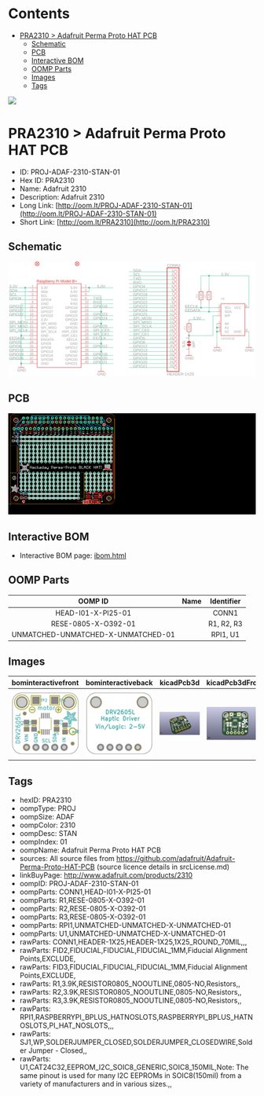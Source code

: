 



Contents
========

* [PRA2310 > Adafruit Perma Proto HAT PCB](#pra2310--adafruit-perma-proto-hat-pcb)
	* [Schematic](#schematic)
	* [PCB](#pcb)
	* [Interactive BOM](#interactive-bom)
	* [OOMP Parts](#oomp-parts)
	* [Images](#images)
	* [Tags](#tags)
  
![][im]
# PRA2310 > Adafruit Perma Proto HAT PCB

- ID: PROJ-ADAF-2310-STAN-01
- Hex ID: PRA2310
- Name: Adafruit 2310
- Description: Adafruit 2310
- Long Link: [http://oom.lt/PROJ-ADAF-2310-STAN-01](http://oom.lt/PROJ-ADAF-2310-STAN-01)
- Short Link: [http://oom.lt/PRA2310](http://oom.lt/PRA2310)

## Schematic
  
[![schem](eagleSchemImage.png)](eagleSchemImage.png)
## PCB
  
[![pcb](eagleImage.png)](eagleImage.png)
## Interactive BOM

- Interactive BOM page: [ibom.html](https://htmlpreview.github.io/?https://github.com/oomlout/oomlout_OOMP_projects/blob/main/PROJ-ADAF-2310-STAN-01/kicad/bom/ibom.html)

## OOMP Parts
  

|OOMP ID|Name|Identifier|
| :---: | :---: | :---: |
|HEAD-I01-X-PI25-01||CONN1|
|RESE-0805-X-O392-01||R1, R2, R3|
|UNMATCHED-UNMATCHED-X-UNMATCHED-01||RPI1, U1|

## Images
  
  

|bominteractivefront|bominteractiveback|kicadPcb3d|kicadPcb3dFront|kicadPcb3dBack|kicadSchem|eagleImage|eagleSchemImage|pcbdraw|pcbdrawback|
| :---: | :---: | :---: | :---: | :---: | :---: | :---: | :---: | :---: | :---: |
|[![bominteractivefront](bomFront_140.png)](bomFront.png)|[![bominteractiveback](bomBack_140.png)](bomBack.png)|[![kicadPcb3d](kicadPcb3d_140.png)](kicadPcb3d.png)|[![kicadPcb3dFront](kicadPcb3dFront_140.png)](kicadPcb3dFront.png)|[![kicadPcb3dBack](kicadPcb3dBack_140.png)](kicadPcb3dBack.png)|[![kicadSchem](kicadSchem_140.png)](kicadSchem.png)|[![eagleImage](eagleImage_140.png)](eagleImage.png)|[![eagleSchemImage](eagleSchemImage_140.png)](eagleSchemImage.png)|[![pcbdraw](pcbdraw_140.png)](pcbdraw.png)|[![pcbdrawback](pcbdrawBack_140.png)](pcbdrawBack.png)|

## Tags

- hexID: PRA2310
- oompType: PROJ
- oompSize: ADAF
- oompColor: 2310
- oompDesc: STAN
- oompIndex: 01
- oompName: Adafruit Perma Proto HAT PCB
- sources: All source files from https://github.com/adafruit/Adafruit-Perma-Proto-HAT-PCB (source licence details in srcLicense.md)
- linkBuyPage: http://www.adafruit.com/products/2310
- oompID: PROJ-ADAF-2310-STAN-01
- oompParts: CONN1,HEAD-I01-X-PI25-01
- oompParts: R1,RESE-0805-X-O392-01
- oompParts: R2,RESE-0805-X-O392-01
- oompParts: R3,RESE-0805-X-O392-01
- oompParts: RPI1,UNMATCHED-UNMATCHED-X-UNMATCHED-01
- oompParts: U1,UNMATCHED-UNMATCHED-X-UNMATCHED-01
- rawParts: CONN1,HEADER-1X25,HEADER-1X25,1X25_ROUND_70MIL,,,
- rawParts: FID2,FIDUCIAL,FIDUCIAL,FIDUCIAL_1MM,Fiducial Alignment Points,EXCLUDE,
- rawParts: FID3,FIDUCIAL,FIDUCIAL,FIDUCIAL_1MM,Fiducial Alignment Points,EXCLUDE,
- rawParts: R1,3.9K,RESISTOR0805_NOOUTLINE,0805-NO,Resistors,,
- rawParts: R2,3.9K,RESISTOR0805_NOOUTLINE,0805-NO,Resistors,,
- rawParts: R3,3.9K,RESISTOR0805_NOOUTLINE,0805-NO,Resistors,,
- rawParts: RPI1,RASPBERRYPI_BPLUS_HATNOSLOTS,RASPBERRYPI_BPLUS_HATNOSLOTS,PI_HAT_NOSLOTS,,,
- rawParts: SJ1,WP,SOLDERJUMPER_CLOSED,SOLDERJUMPER_CLOSEDWIRE,Solder Jumper - Closed,,
- rawParts: U1,CAT24C32,EEPROM_I2C_SOIC8_GENERIC,SOIC8_150MIL,Note: The same pinout is used for many I2C EEPROMs in SOIC8(150mil) from a variety of manufacturers and in various sizes.,,



[im]: kicadPcb3d_450.png
